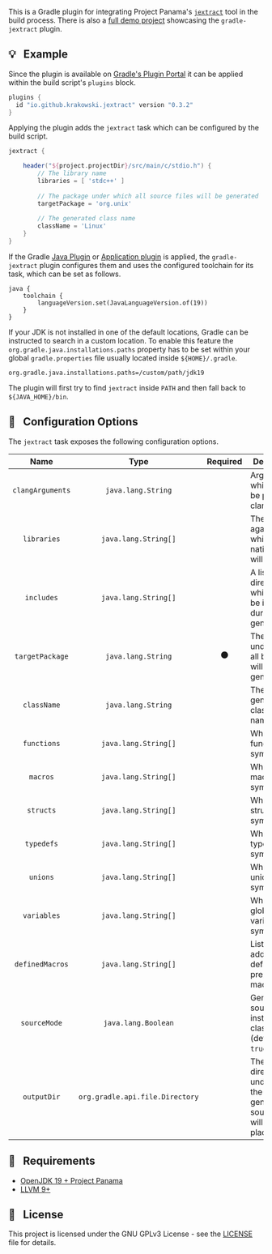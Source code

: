 This is a Gradle plugin for integrating Project Panama's [`jextract`](https://github.com/openjdk/jextract) tool in the build process.
There is also a [full demo project](https://github.com/krakowski/jextract-demo) showcasing the `gradle-jextract` plugin.
## :bulb: &nbsp; Example

Since the plugin is available on [Gradle's Plugin Portal](https://plugins.gradle.org/) it can be applied within the build script's `plugins` block.

```gradle
plugins {
  id "io.github.krakowski.jextract" version "0.3.2"
}
```

Applying the plugin adds the `jextract` task which can be configured by the build script.

```gradle
jextract {

    header("${project.projectDir}/src/main/c/stdio.h") {
        // The library name
        libraries = [ 'stdc++' ]
    
        // The package under which all source files will be generated
        targetPackage = 'org.unix'
        
        // The generated class name
        className = 'Linux'
    }
}
```

If the Gradle [Java Plugin](https://docs.gradle.org/current/userguide/java_plugin.html) or
[Application plugin](https://docs.gradle.org/current/userguide/application_plugin.html) is applied, the `gradle-jextract`
plugin configures them and uses the configured toolchain for its task, which can be set as follows.

```
java {
    toolchain {
        languageVersion.set(JavaLanguageVersion.of(19))
    }
}
```

If your JDK is not installed in one of the default locations, Gradle can be instructed to search in a custom location.
To enable this feature the `org.gradle.java.installations.paths` property has to be set within your global `gradle.properties`
file usually located inside `${HOME}/.gradle`.

```
org.gradle.java.installations.paths=/custom/path/jdk19
```

The plugin will first try to find `jextract` inside `PATH` and then fall back to `${JAVA_HOME}/bin`.

## :triangular_ruler: &nbsp; Configuration Options

The `jextract` task exposes the following configuration options.

|       Name       |               Type              |    Required    | Description                                                                |
|:----------------:|:-------------------------------:|:--------------:|----------------------------------------------------------------------------|
| `clangArguments` |        `java.lang.String`       |                | Arguments which should be passed to clang                                  |
|    `libraries`   |       `java.lang.String[]`      |                | The libraries against which the native code will link                      |
|    `includes`    |       `java.lang.String[]`      |                | A list of directories which should be included during code generation      |
|  `targetPackage` |        `java.lang.String`       | :black_circle: | The package under which all bindings will be generated                     |
|    `className`   |        `java.lang.String`       |                | The generated class file's name                                            |
|    `functions`   |       `java.lang.String[]`      |                | Whitelist of function symbols                                              |
|     `macros`     |       `java.lang.String[]`      |                | Whitelist of macro symbols                                                 |
|     `structs`    |       `java.lang.String[]`      |                | Whitelist of struct symbols                                                |
|    `typedefs`    |       `java.lang.String[]`      |                | Whitelist of typedef symbols                                               |
|     `unions`     |       `java.lang.String[]`      |                | Whitelist of union symbols                                                 |
|    `variables`   |       `java.lang.String[]`      |                | Whitelist of global variable symbols                                       |
|  `definedMacros` |       `java.lang.String[]`      |                | List of additional defined C preprocessor macros                           |
|   `sourceMode`   |       `java.lang.Boolean`       |                | Generate source files instead of class files (default: `true`)             |
|    `outputDir`   | `org.gradle.api.file.Directory` |                | The output directory under which the generated source files will be placed |

## :wrench: &nbsp; Requirements

  * [OpenJDK 19 + Project Panama](https://github.com/openjdk/panama-foreign/tree/foreign-jextract)
  * [LLVM 9+](https://releases.llvm.org/download.html)
  
## :scroll: &nbsp; License

This project is licensed under the GNU GPLv3 License - see the [LICENSE](LICENSE) file for details.
